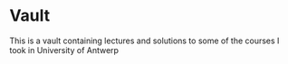 # Vault

This is a vault containing lectures and solutions to some of the courses I took in University of Antwerp
